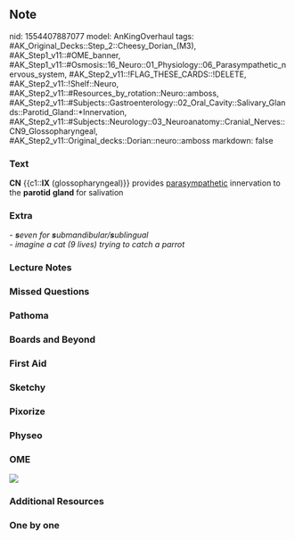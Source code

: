 ## Note
nid: 1554407887077
model: AnKingOverhaul
tags: #AK_Original_Decks::Step_2::Cheesy_Dorian_(M3), #AK_Step1_v11::#OME_banner, #AK_Step1_v11::#Osmosis::16_Neuro::01_Physiology::06_Parasympathetic_nervous_system, #AK_Step2_v11::!FLAG_THESE_CARDS::!DELETE, #AK_Step2_v11::!Shelf::Neuro, #AK_Step2_v11::#Resources_by_rotation::Neuro::amboss, #AK_Step2_v11::#Subjects::Gastroenterology::02_Oral_Cavity::Salivary_Glands::Parotid_Gland::*Innervation, #AK_Step2_v11::#Subjects::Neurology::03_Neuroanatomy::Cranial_Nerves::CN9_Glossopharyngeal, #AK_Step2_v11::Original_decks::Dorian::neuro::amboss
markdown: false

### Text
<div>
  <b>CN</b> {{c1::<b>IX</b> (glossopharyngeal)}} provides
  <u>parasympathetic</u> innervation to the <b>parotid</b>
  <b>gland</b> for salivation
</div>

### Extra
<div>
  <div>
    <div>
      <div>
        <div>
          <div>
            <i>- <b>s</b>even for
            <b>s</b>ubmandibular/<b>s</b>ublingual</i>
          </div>
          <div>
            <i>- imagine a cat (9 lives) trying to catch a
            parrot</i>
          </div>
        </div>
      </div>
    </div>
  </div>
</div>

### Lecture Notes


### Missed Questions


### Pathoma


### Boards and Beyond


### First Aid


### Sketchy


### Pixorize


### Physeo


### OME
<div class="ome-widget">
  <a href="https://onlinemeded.org?ref=anki"><img src=
  "_OME_AnkiFlashcards_General_7.png"></a>
</div>

### Additional Resources


### One by one

